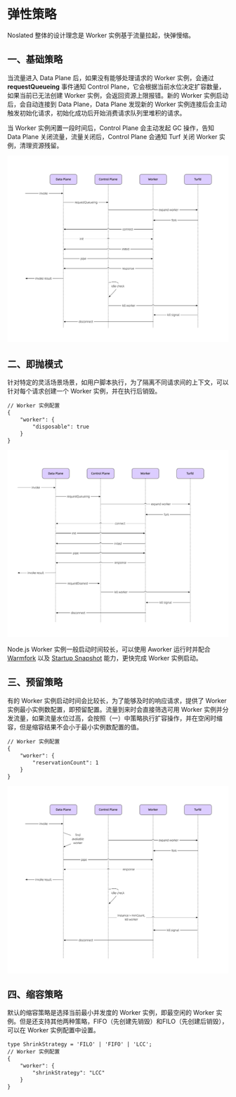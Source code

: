 # 弹性策略

Noslated 整体的设计理念是 Worker 实例基于流量拉起，快弹慢缩。

## 一、基础策略
当流量进入 Data Plane 后，如果没有能够处理请求的 Worker 实例，会通过 **requestQueueing** 事件通知 Control Plane，它会根据当前水位决定扩容数量，如果当前已无法创建 Worker 实例，会返回资源上限报错。新的 Worker 实例启动后，会自动连接到 Data Plane，Data Plane 发现新的 Worker 实例连接后会主动触发初始化请求，初始化成功后开始消费请求队列里堆积的请求。

当 Worker 实例闲置一段时间后，Control Plane 会主动发起 GC 操作，告知 Data Plane 关闭流量，流量关闭后，Control Plane 会通知 Turf 关闭 Worker 实例，清理资源残留。

![基本流程](../../assets/noslated_normal_scale.png)

## 二、即抛模式
针对特定的灵活场景场景，如用户脚本执行，为了隔离不同请求间的上下文，可以针对每个请求创建一个 Worker 实例，并在执行后销毁。

```
// Worker 实例配置
{
    "worker": {
        "disposable": true
    }
}
```

![即抛模式](../../assets/noslated_disposable_mode.png)

Node.js Worker 实例一般启动时间较长，可以使用 Aworker 运行时并配合 [Warmfork](../aworker//intro.md#warmfork) 以及 [Startup Snapshot](../aworker//intro.md#startup-snapshot) 能力，更快完成 Worker 实例启动。


## 三、预留策略
有的 Worker 实例启动时间会比较长，为了能够及时的响应请求，提供了 Worker 实例最小实例数配置，即预留配置。流量到来时会直接筛选可用 Worker 实例并分发流量，如果流量水位过高，会按照（一）中策略执行扩容操作，并在空闲时缩容，但是缩容结果不会小于最小实例数配置的值。

```
// Worker 实例配置
{
    "worker": {
        "reservationCount": 1
    }
}
```

![预留策略](../../assets/noslated_reserved_scale.png)

## 四、缩容策略
默认的缩容策略是选择当前最小并发度的 Worker 实例，即最空闲的 Worker 实例。但是还支持其他两种策略，FIFO（先创建先销毁）和FILO（先创建后销毁），可以在 Worker 实例配置中设置。
```
type ShrinkStrategy = 'FILO' | 'FIFO' | 'LCC';
// Worker 实例配置
{
    "worker": {
        "shrinkStrategy": "LCC"
    }
}
```
